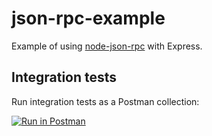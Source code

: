 # json-rpc-example

Example of using [node-json-rpc](https://github.com/alekic/node-json-rpc) with Express.

## Integration tests

Run integration tests as a Postman collection:

[![Run in Postman](https://run.pstmn.io/button.svg)](https://app.getpostman.com/run-collection/16702702-65bd7d34-0b89-454c-a892-e2c8a52d41f4?action=collection%2Ffork&collection-url=entityId%3D16702702-65bd7d34-0b89-454c-a892-e2c8a52d41f4%26entityType%3Dcollection%26workspaceId%3D0d95a405-ccd6-4446-99ca-f0e434586220#?env%5BJSON-RPC%20Example%20Development%20Environment%5D=W3sia2V5IjoidXJsIiwidmFsdWUiOiJodHRwOi8vbG9jYWxob3N0OjMwMDAiLCJlbmFibGVkIjp0cnVlfV0=)
